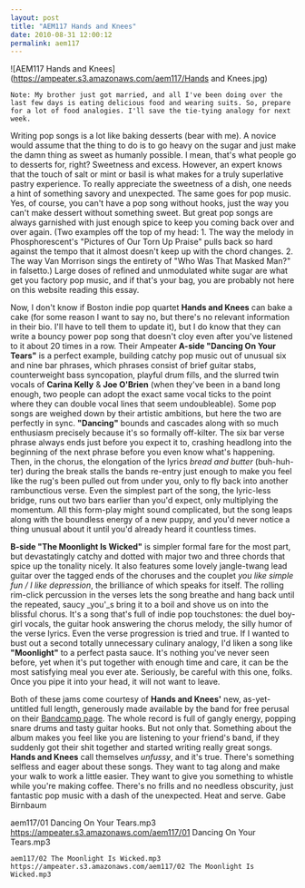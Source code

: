 ```yaml
---
layout: post
title: "AEM117 Hands and Knees"
date: 2010-08-31 12:00:12
permalink: aem117
---
```

![AEM117 Hands and Knees](https://ampeater.s3.amazonaws.com/aem117/Hands and Knees.jpg)

    Note: My brother just got married, and all I've been doing over the last few days is eating delicious food and wearing suits. So, prepare for a lot of food analogies. I'll save the tie-tying analogy for next week.

Writing pop songs is a lot like baking desserts (bear with me). A novice would assume that the thing to do is to go heavy on the sugar and just make the damn thing as sweet as humanly possible. I mean, that's what people go to desserts for, right? Sweetness and excess. However, an expert knows that the touch of salt or mint or basil is what makes for a truly superlative pastry experience. To really appreciate the sweetness of a dish, one needs a hint of something savory and unexpected. The same goes for pop music. Yes, of course, you can't have a pop song without hooks, just the way you can't make dessert without something sweet. But great pop songs are always garnished with just enough spice to keep you coming back over and over again. (Two examples off the top of my head: 1. The way the melody in Phosphorescent's "Pictures of Our Torn Up Praise" pulls back so hard against the tempo that it almost doesn't keep up with the chord changes. 2. The way Van Morrison sings the entirety of "Who Was That Masked Man?" in falsetto.) Large doses of refined and unmodulated white sugar are what get you factory pop music, and if that's your bag, you are probably not here on this website reading this essay.

Now, I don't know if Boston indie pop quartet **Hands and Knees** can bake a cake (for some reason I want to say no, but there's no relevant information in their bio. I'll have to tell them to update it), but I do know that they can write a bouncy power pop song that doesn't cloy even after you've listened to it about 20 times in a row. Their Ampeater **A-side "Dancing On Your Tears"** is a perfect example, building catchy pop music out of unusual six and nine bar phrases, which phrases consist of brief guitar stabs, counterweight bass syncopation, playful drum fills, and the slurred twin vocals of **Carina Kelly** & **Joe O'Brien** (when they've been in a band long enough, two people can adopt the exact same vocal ticks to the point where they can double vocal lines that seem undoubleable). Some pop songs are weighed down by their artistic ambitions, but here the two are perfectly in sync. **"Dancing"** bounds and cascades along with so much enthusiasm precisely because it's so formally off-kilter. The six bar verse phrase always ends just before you expect it to, crashing headlong into the beginning of the next phrase before you even know what's happening. Then, in the chorus, the elongation of the lyrics _bread and butter_ (buh-huh-ter) during the break stalls the bands re-entry just enough to make you feel like the rug's been pulled out from under you, only to fly back into another rambunctious verse. Even the simplest part of the song, the lyric-less bridge, runs out two bars earlier than you'd expect, only multiplying the momentum. All this form-play might sound complicated, but the song leaps along with the boundless energy of a new puppy, and you'd never notice a thing unusual about it until you'd already heard it countless times.

**B-side "The Moonlight Is Wicked"** is simpler formal fare for the most part, but devastatingly catchy and dotted with major two and three chords that spice up the tonality nicely. It also features some lovely jangle-twang lead guitar over the tagged ends of the choruses and the couplet _you like simple fun / I like depression_, the brilliance of which speaks for itself. The rolling rim-click percussion in the verses lets the song breathe and hang back until the repeated, saucy _you'_s bring it to a boil and shove us on into the blissful chorus. It's a song that's full of indie pop touchstones: the duel boy-girl vocals, the guitar hook answering the chorus melody, the silly humor of the verse lyrics. Even the verse progression is tried and true. If I wanted to bust out a second totally unnecessary culinary analogy, I'd liken a song like **"Moonlight"** to a perfect pasta sauce. It's nothing you've never seen before, yet when it's put together with enough time and care, it can be the most satisfying meal you ever ate. Seriously, be careful with this one, folks. Once you pipe it into your head, it will not want to leave.

Both of these jams come courtesy of **Hands and Knees'** new, as-yet-untitled full length, generously made available by the band for free perusal on their [Bandcamp page](http://handsandknees.bandcamp.com). The whole record is full of gangly energy, popping snare drums and tasty guitar hooks. But not only that. Something about the album makes you feel like you are listening to your friend's band, if they suddenly got their shit together and started writing really great songs. **Hands and Knees** call themselves _unfussy_, and it's true. There's something selfless and eager about these songs. They want to tag along and make your walk to work a little easier. They want to give you something to whistle while you're making coffee. There's no frills and no needless obscurity, just fantastic pop music with a dash of the unexpected. Heat and serve. Gabe Birnbaum
  
  aem117/01 Dancing On Your Tears.mp3
    https://ampeater.s3.amazonaws.com/aem117/01 Dancing On Your Tears.mp3
    
    aem117/02 The Moonlight Is Wicked.mp3
    https://ampeater.s3.amazonaws.com/aem117/02 The Moonlight Is Wicked.mp3
    
    